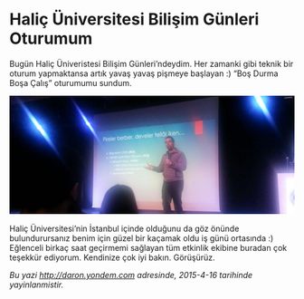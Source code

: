 # Haliç Üniversitesi Bilişim Günleri Oturumum 

Bugün Haliç Üniveristesi Bilişim Günleri’ndeydim. Her zamanki gibi teknik bir oturum yapmaktansa artık yavaş yavaş pişmeye başlayan :) “Boş Durma Boşa Çalış” oturumumu sundum. 

![](media/Halic_Universitesi_Bilisim_Gunleri_Oturumum/halic.jpg)

Haliç Üniversitesi’nin İstanbul içinde olduğunu da göz önünde bulundurursanız benim için güzel bir kaçamak oldu iş günü ortasında :) Eğlenceli birkaç saat geçirmemi sağlayan tüm etkinlik ekibine buradan çok teşekkür ediyorum. Kendinize çok iyi bakın. Görüşürüz.


*Bu yazi http://daron.yondem.com adresinde, 2015-4-16 tarihinde yayinlanmistir.*
